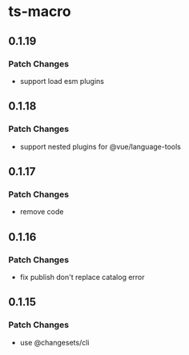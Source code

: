 # ts-macro

## 0.1.19
### Patch Changes

- support load esm plugins

## 0.1.18
### Patch Changes

- support nested plugins for @vue/language-tools

## 0.1.17
### Patch Changes

- remove code

## 0.1.16
### Patch Changes

- fix publish don't replace catalog error

## 0.1.15
### Patch Changes

- use @changesets/cli
